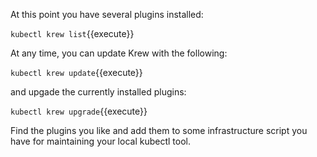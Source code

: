 At this point you have several plugins installed:

`kubectl krew list`{{execute}}

At any time, you can update Krew with the following:

`kubectl krew update`{{execute}}

and upgade the currently installed plugins:

`kubectl krew upgrade`{{execute}}

Find the plugins you like and add them to some infrastructure script you have for maintaining your local kubectl tool.
